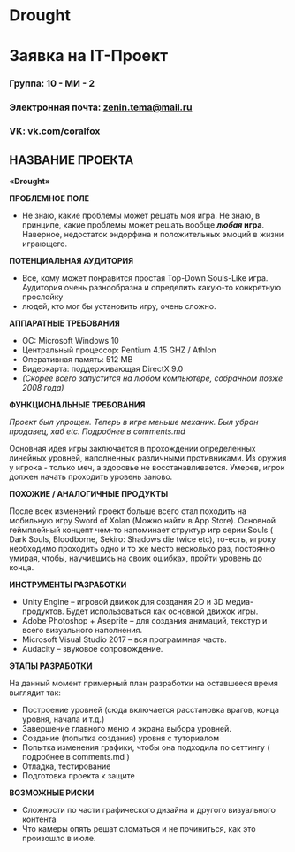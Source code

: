 # Drought #
# Заявка на IT-Проект

### Группа: 10 - МИ - 2
### Электронная почта: zenin.tema@mail.ru
### VK: vk.com/coralfox

## НАЗВАНИЕ ПРОЕКТА ##
 **«Drought»** 


**ПРОБЛЕМНОЕ ПОЛЕ**
* Не знаю, какие проблемы может решать моя игра. Не знаю, в принципе, какие проблемы может решать вообще **_любая_ игра**. Наверное, недостаток эндорфина и положительных эмоций в жизни играющего. 

**ПОТЕНЦИАЛЬНАЯ АУДИТОРИЯ**
* Все, кому может понравится простая Top-Down Souls-Like игра. Аудитория очень разнообразна и определить какую-то конкретную прослойку
* людей, кто мог бы установить игру, очень сложно. 

**АППАРАТНЫЕ ТРЕБОВАНИЯ**

*    OC: Microsoft Windows 10
*    Центральный процессор: Pentium 4.15 GHZ / Athlon
*    Оперативная память: 512 MB
*    Видеокарта: поддерживающая DirectX 9.0
*    _(Скорее всего запустится на любом компьютере, собранном позже 2008 года)_ 
 
**ФУНКЦИОНАЛЬНЫЕ ТРЕБОВАНИЯ**

_Проект был упрощен. Теперь в игре меньше механик. Был убран продавец, хаб etc. Подробнее в comments.md_

Основная идея игры заключается в прохождении определенных линейных уровней, наполненных различными противниками. Из оружия у игрока - только меч, а здоровье не восстанавливается. Умерев, игрок должен начать проходить уровень заново.

**ПОХОЖИЕ / АНАЛОГИЧНЫЕ ПРОДУКТЫ**

После всех изменений проект больше всего стал походить на мобильную игру Sword of Xolan (Можно найти в App Store).
Основной геймплейный концепт чем-то напоминает структур игр серии Souls ( Dark Souls, Bloodborne, Sekiro: Shadows die twice etc), то-есть, игроку необходимо проходить одно и то же место несколько раз, постоянно умирая, чтобы, научившись на своих ошибках, пройти уровень до конца.


**ИНСТРУМЕНТЫ РАЗРАБОТКИ**

*    Unity Engine – игровой движок для создания 2D и 3D медиа-продуктов. Будет использоваться как основной движок игры.
*    Adobe Photoshop + Aseprite – для создания анимаций, текстур и всего визуального наполнения.
*    Microsoft Visual Studio 2017 – вся программная часть.
*    Audacity – звуковое сопровождение.

**ЭТАПЫ РАЗРАБОТКИ**

На данный момент примерный план разработки на оставшееся время выглядит так:
*    Построение уровней (сюда включается расстановка врагов, конца уровня, начала и т.д.)
*    Завершение главного меню и экрана выбора уровней.
*    Создание (попытка создания) уровня с туториалом
*    Попытка изменения графики, чтобы она подходила по сеттингу ( подробнее в comments.md )
*    Отладка, тестирование
*    Подготовка проекта к защите




**ВОЗМОЖНЫЕ РИСКИ**

*    Сложности по части графического дизайна и другого визуального контента
*    Что камеры опять решат сломаться и не починиться, как это произошло в июле.
